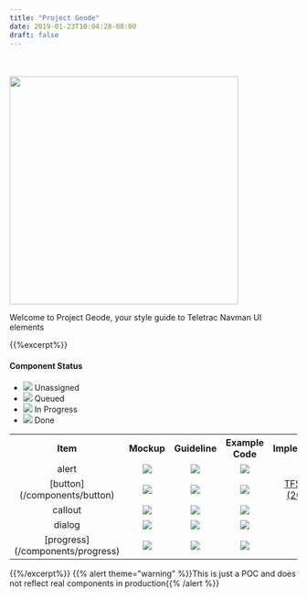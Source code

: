```yaml
---
title: "Project Geode"
date: 2019-01-23T10:04:28-08:00
draft: false
---
```


<div>
    <div style="display: flex; align-items: center; margin-top: 50px;">
        <img src="/logo_name1.png" alt="" width="400">
    </div>
    <p>Welcome to Project Geode, your style guide to Teletrac Navman UI elements<p>
</div>

{{%excerpt%}}
<h4>Component Status</h4>
<div class="component-status-legend">
  <ul>
    <li><span><img src="svgs/cs-circle.svg" style="display: inline;"> Unassigned</span></li>
    <li><span><img src="svgs/cs-queue.svg" style="display: inline;"> Queued</span></li>
    <li><span><img src="svgs/cs-progress.svg" style="display: inline;"> In Progress</span></li>
    <li><span><img src="svgs/cs-done.svg" style="display: inline;"> Done</span></li>
  </ul>
</div>
<table>
  <tr>
    <th>Item</th>
    <th>Mockup</th> 
    <th>Guideline</th>
    <th>Example Code</th>
    <th>Implementation</th>
  </tr>
  <tr align="center">
    <td>alert</td>
    <td><img src="svgs/cs-done.svg"></td> 
    <td><img src="svgs/cs-queue.svg"></td> 
    <td><img src="svgs/cs-queue.svg"></td> 
    <td><img src="svgs/cs-circle.svg"></td> 
  </tr>
  <tr align="center">
    <td>[button](/components/button)</td>
    <td><img src="svgs/cs-done.svg"></td> 
    <td><img src="svgs/cs-done.svg"></td> 
    <td><img src="svgs/cs-done.svg"></td> 
    <td><a href="https://tfs.navmanwireless.com/tfs/DefaultCollection/Purple/Purple%20Team/_workitems?id=207603&_a=edit">TFS Purple (207603)</td> 
  </tr>
  <tr align="center">
    <td>callout</td>
    <td><img src="svgs/cs-progress.svg"></td> 
    <td><img src="svgs/cs-progress.svg"></td> 
    <td><img src="svgs/cs-circle.svg"></td> 
    <td><img src="svgs/cs-circle.svg"></td> 
  </tr>
  <tr align="center">
    <td>dialog</td>
    <td><img src="svgs/cs-progress.svg"></td> 
    <td><img src="svgs/cs-progress.svg"></td> 
    <td><img src="svgs/cs-queue.svg"></td> 
    <td><img src="svgs/cs-circle.svg"></td> 
  </tr>
  <tr align="center">
    <td>[progress](/components/progress)</td>
    <td><img src="svgs/cs-circle.svg"></td> 
    <td><img src="svgs/cs-done.svg"></td> 
    <td><img src="svgs/cs-queue.svg"></td> 
    <td><img src="svgs/cs-progress.svg"></td> 
  </tr>
</table>
{{%/excerpt%}}
{{% alert theme="warning" %}}This is just a POC and does not reflect real components in production{{% /alert %}}
